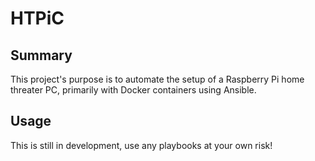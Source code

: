 # HTPiC

## Summary

This project's purpose is to automate the setup of a Raspberry Pi home threater PC, primarily with Docker containers using Ansible.

## Usage

This is still in development, use any playbooks at your own risk!
